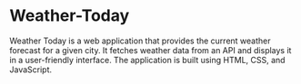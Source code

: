 # Weather-Today
 Weather Today is a web application that provides the current weather forecast for a given city. It fetches weather data from an API and displays it in a user-friendly interface. The application is built using HTML, CSS, and JavaScript. 
